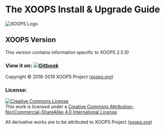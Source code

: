 # The XOOPS Install & Upgrade Guide

![XOOPS Logo](.gitbook/assets/logoxoops.jpg)

## XOOPS Version

This version contains information specific to XOOPS 2.5.10

### View it on: [![Gitbook](https://xoops.org/images/logoGitbookSmall.png)](https://www.gitbook.com/book/xoops/xoops-install-upgrade/)

Copyright © 2018-2019 XOOPS Project \([xoops.org](https://xoops.org)\)

### License:

[![Creative Commons License](https://i.creativecommons.org/l/by-nc-sa/4.0/88x31.png)](https://creativecommons.org/licenses/by-nc-sa/4.0/)  
This work is licensed under a [Creative Commons Attribution-NonCommercial-ShareAlike 4.0 International License](https://creativecommons.org/licenses/by-nc-sa/4.0/).

All derivative works are to be attributed to XOOPS Project \([xoops.org](https://xoops.org)\)


